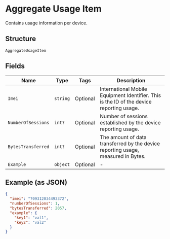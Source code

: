 
# Aggregate Usage Item

Contains usage information per device.

## Structure

`AggregateUsageItem`

## Fields

| Name | Type | Tags | Description |
|  --- | --- | --- | --- |
| `Imei` | `string` | Optional | International Mobile Equipment Identifier. This is the ID of the device reporting usage. |
| `NumberOfSessions` | `int?` | Optional | Number of sessions established by the device reporting usage. |
| `BytesTransferred` | `int?` | Optional | The amount of data transferred by the device reporting usage, measured in Bytes. |
| `Example` | `object` | Optional | - |

## Example (as JSON)

```json
{
  "imei": "709312034493372",
  "numberOfSessions": 1,
  "bytesTransferred": 2057,
  "example": {
    "key1": "val1",
    "key2": "val2"
  }
}
```

